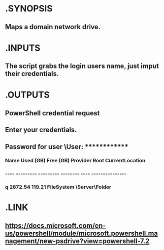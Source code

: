 
#        .SYNOPSIS
##        Maps a domain network drive.

#        .INPUTS
##        The script grabs the login users name, just imput their credentials.

#        .OUTPUTS
##        PowerShell credential request
##        Enter your credentials.
##        Password for user \User: ************
###         Name           Used (GB)     Free (GB) Provider      Root                                               CurrentLocation
###         ----           ---------     --------- --------      ----                                               ---------------
###          q                2672.54        119.21 FileSystem    \\Server\Folder

#        .LINK
##         https://docs.microsoft.com/en-us/powershell/module/microsoft.powershell.management/new-psdrive?view=powershell-7.2
